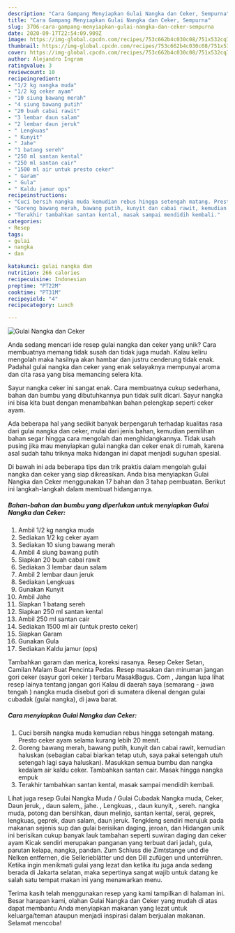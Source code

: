```yaml
---
description: "Cara Gampang Menyiapkan Gulai Nangka dan Ceker, Sempurna"
title: "Cara Gampang Menyiapkan Gulai Nangka dan Ceker, Sempurna"
slug: 3706-cara-gampang-menyiapkan-gulai-nangka-dan-ceker-sempurna
date: 2020-09-17T22:54:09.909Z
image: https://img-global.cpcdn.com/recipes/753c662b4c030c08/751x532cq70/gulai-nangka-dan-ceker-foto-resep-utama.jpg
thumbnail: https://img-global.cpcdn.com/recipes/753c662b4c030c08/751x532cq70/gulai-nangka-dan-ceker-foto-resep-utama.jpg
cover: https://img-global.cpcdn.com/recipes/753c662b4c030c08/751x532cq70/gulai-nangka-dan-ceker-foto-resep-utama.jpg
author: Alejandro Ingram
ratingvalue: 3
reviewcount: 10
recipeingredient:
- "1/2 kg nangka muda"
- "1/2 kg ceker ayam"
- "10 siung bawang merah"
- "4 siung bawang putih"
- "20 buah cabai rawit"
- "3 lembar daun salam"
- "2 lembar daun jeruk"
- " Lengkuas"
- " Kunyit"
- " Jahe"
- "1 batang sereh"
- "250 ml santan kental"
- "250 ml santan cair"
- "1500 ml air untuk presto ceker"
- " Garam"
- " Gula"
- " Kaldu jamur ops"
recipeinstructions:
- "Cuci bersih nangka muda kemudian rebus hingga setengah matang. Presto ceker ayam selama kurang lebih 20 menit."
- "Goreng bawang merah, bawang putih, kunyit dan cabai rawit, kemudian haluskan (sebagian cabai biarkan tetap utuh, saya pakai setengah utuh setengah lagi saya haluskan). Masukkan semua bumbu dan nangka kedalam air kaldu ceker. Tambahkan santan cair. Masak hingga nangka empuk"
- "Terakhir tambahkan santan kental, masak sampai mendidih kembali."
categories:
- Resep
tags:
- gulai
- nangka
- dan

katakunci: gulai nangka dan 
nutrition: 266 calories
recipecuisine: Indonesian
preptime: "PT22M"
cooktime: "PT31M"
recipeyield: "4"
recipecategory: Lunch

---
```



![Gulai Nangka dan Ceker](https://img-global.cpcdn.com/recipes/753c662b4c030c08/751x532cq70/gulai-nangka-dan-ceker-foto-resep-utama.jpg)

Anda sedang mencari ide resep gulai nangka dan ceker yang unik? Cara membuatnya memang tidak susah dan tidak juga mudah. Kalau keliru mengolah maka hasilnya akan hambar dan justru cenderung tidak enak. Padahal gulai nangka dan ceker yang enak selayaknya mempunyai aroma dan cita rasa yang bisa memancing selera kita.

Sayur nangka ceker ini sangat enak. Cara membuatnya cukup sederhana, bahan dan bumbu yang dibutuhkannya pun tidak sulit dicari. Sayur nangka ini bisa kita buat dengan menambahkan bahan pelengkap seperti ceker ayam.

Ada beberapa hal yang sedikit banyak berpengaruh terhadap kualitas rasa dari gulai nangka dan ceker, mulai dari jenis bahan, kemudian pemilihan bahan segar hingga cara mengolah dan menghidangkannya. Tidak usah pusing jika mau menyiapkan gulai nangka dan ceker enak di rumah, karena asal sudah tahu triknya maka hidangan ini dapat menjadi suguhan spesial.


Di bawah ini ada beberapa tips dan trik praktis dalam mengolah gulai nangka dan ceker yang siap dikreasikan. Anda bisa menyiapkan Gulai Nangka dan Ceker menggunakan 17 bahan dan 3 tahap pembuatan. Berikut ini langkah-langkah dalam membuat hidangannya.

<!--inarticleads1-->

##### Bahan-bahan dan bumbu yang diperlukan untuk menyiapkan Gulai Nangka dan Ceker:

1. Ambil 1/2 kg nangka muda
1. Sediakan 1/2 kg ceker ayam
1. Sediakan 10 siung bawang merah
1. Ambil 4 siung bawang putih
1. Siapkan 20 buah cabai rawit
1. Sediakan 3 lembar daun salam
1. Ambil 2 lembar daun jeruk
1. Sediakan  Lengkuas
1. Gunakan  Kunyit
1. Ambil  Jahe
1. Siapkan 1 batang sereh
1. Siapkan 250 ml santan kental
1. Ambil 250 ml santan cair
1. Sediakan 1500 ml air (untuk presto ceker)
1. Siapkan  Garam
1. Gunakan  Gula
1. Sediakan  Kaldu jamur (ops)


Tambahkan garam dan merica, koreksi rasanya. Resep Ceker Setan, Camilan Malam Buat Pencinta Pedas. Resep masakan dan minuman jangan gori ceker (sayur gori ceker ) terbaru MasakBagus. Com , Jangan lupa lihat resep lainya tentang jangan gori Kalau di daerah saya (semarang - jawa tengah ) nangka muda disebut gori di sumatera dikenal dengan gulai cubadak (gulai nangka), di jawa barat. 

<!--inarticleads2-->

##### Cara menyiapkan Gulai Nangka dan Ceker:

1. Cuci bersih nangka muda kemudian rebus hingga setengah matang. Presto ceker ayam selama kurang lebih 20 menit.
1. Goreng bawang merah, bawang putih, kunyit dan cabai rawit, kemudian haluskan (sebagian cabai biarkan tetap utuh, saya pakai setengah utuh setengah lagi saya haluskan). Masukkan semua bumbu dan nangka kedalam air kaldu ceker. Tambahkan santan cair. Masak hingga nangka empuk
1. Terakhir tambahkan santan kental, masak sampai mendidih kembali.


Lihat juga resep Gulai Nangka Muda / Gulai Cubadak Nangka muda, Ceker, Daun jeruk, , daun salem,, jahe. , Lengkuas, , daun kunyit, , sereh. nangka muda, potong dan bersihkan, daun melinjo, santan kental, serai, geprek, lengkuas, geprek, daun salam, daun jeruk. Tengkleng sendiri merujuk pada makanan sejenis sup dan gulai berisikan daging, jeroan, dan Hidangan unik ini berisikan cukup banyak lauk tambahan seperti suwiran daging dan ceker ayam Kicak sendiri merupakan panganan yang terbuat dari jadah, gula, parutan kelapa, nangka, pandan. Zum Schluss die Zimtstange und die Nelken entfernen, die Sellerieblätter und den Dill zufügen und unterrühren. Ketika ingin menikmati gulai yang lezat dan ketika itu juga anda sedang berada di Jakarta selatan, maka sepertinya sangat wajib untuk datang ke salah satu tempat makan ini yang menawarkan menu. 

Terima kasih telah menggunakan resep yang kami tampilkan di halaman ini. Besar harapan kami, olahan Gulai Nangka dan Ceker yang mudah di atas dapat membantu Anda menyiapkan makanan yang lezat untuk keluarga/teman ataupun menjadi inspirasi dalam berjualan makanan. Selamat mencoba!
